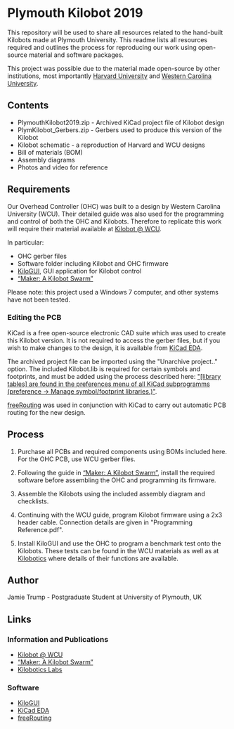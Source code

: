 # Plymouth Kilobot 2019

This repository will be used to share all resources related to the hand-built Kilobots made at Plymouth University. This readme lists all resources required and outlines the process for reproducing our work using open-source material and software packages.

This project was possible due to the material made open-source by other institutions, most importantly [Harvard University](https://ssr.seas.harvard.edu/kilobots) and [Western Carolina University](https://kilobot.wcu.edu/).

## Contents
* PlymouthKilobot2019.zip - Archived KiCad project file of Kilobot design
* PlymKilobot_Gerbers.zip - Gerbers used to produce this version of the Kilobot
* Kilobot schematic - a reproduction of Harvard and WCU designs
* Bill of materials (BOM)
* Assembly diagrams
* Photos and video for reference


## Requirements
Our Overhead Controller (OHC) was built to a design by Western Carolina University (WCU). Their detailed guide was also used for the programming and control of both the OHC and Kilobots. Therefore to replicate this work will require their material available at [Kilobot @ WCU](https://kilobot.wcu.edu/).

In particular:

* OHC gerber files
* Software folder including Kilobot and OHC firmware
* [KiloGUI](https://github.com/acornejo/kilogui), GUI application for Kilobot control
* [“Maker: A Kilobot Swarm”](https://www.asee.org/public/conferences/64/papers/15441/view)

Please note: this project used a Windows 7 computer, and other systems have not been tested.

### Editing the PCB
KiCad is a free open-source electronic CAD suite which was used to create this Kilobot version. It is not required to access the gerber files, but if you wish to make changes to the design, it is available from [KiCad EDA](http://kicad-pcb.org/). 

The archived project file can be imported using the "Unarchive project.." option. The included Kilobot.lib is required for certain symbols and footprints, and must be added using the process described here: ["[library tables] are found in the preferences menu of all KiCad subprogramms (preference -> Manage symbol/footprint libraries.)"](https://forum.kicad.info/t/library-management-in-kicad-version-5/14636).

[freeRouting](https://freerouting.org/) was used in conjunction with KiCad to carry out automatic PCB routing for the new design.


## Process
1. Purchase all PCBs and required components using BOMs included here. For the OHC PCB, use WCU gerber files.

2. Following the guide in [“Maker: A Kilobot Swarm”](https://www.asee.org/public/conferences/64/papers/15441/view), install the required software before assembling the OHC and programming its firmware.

3. Assemble the Kilobots using the included assembly diagram and checklists.

4. Continuing with the WCU guide, program Kilobot firmware using a 2x3 header cable. Connection details are given in "Programming Reference.pdf".

5. Install KiloGUI and use the OHC to program a benchmark test onto the Kilobots. These tests can be found in the WCU materials as well as at [Kilobotics](https://www.kilobotics.com/labs) where details of their functions are available.

## Author
Jamie Trump - Postgraduate Student at University of Plymouth, UK

## Links

### Information and Publications
* [Kilobot @ WCU](https://kilobot.wcu.edu/)
* [“Maker: A Kilobot Swarm”](https://www.asee.org/public/conferences/64/papers/15441/view)
* [Kilobotics Labs](https://www.kilobotics.com/labs)

### Software

* [KiloGUI](https://github.com/acornejo/kilogui)
* [KiCad EDA](http://kicad-pcb.org/)
* [freeRouting](https://freerouting.org/)
